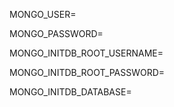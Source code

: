MONGO_USER=

MONGO_PASSWORD=

MONGO_INITDB_ROOT_USERNAME=

MONGO_INITDB_ROOT_PASSWORD=

MONGO_INITDB_DATABASE=
